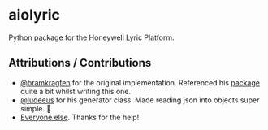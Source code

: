 # aiolyric

Python package for the Honeywell Lyric Platform.

## Attributions / Contributions

- [@bramkragten](https://github.com/bramkragten) for the original implementation. Referenced his [package](https://github.com/bramkragten/python-lyric) quite a bit whilst writing this one.
- [@ludeeus](https://github.com/ludeeus) for his generator class. Made reading json into objects super simple. :tada:
- [Everyone else](https://github.com/timmo001/aiolyric/graphs/contributors). Thanks for the help!
